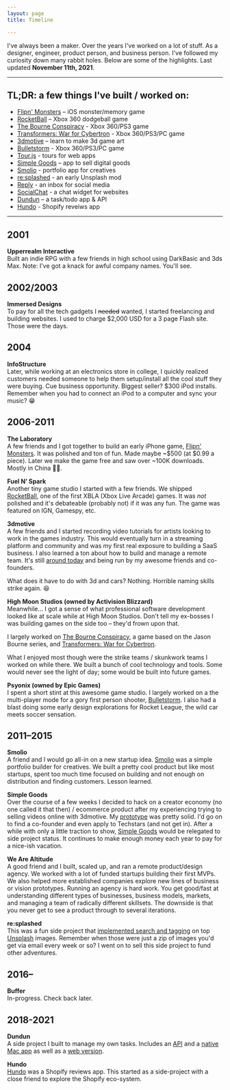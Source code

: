 ```yaml
---
layout: page
title: Timeline

---
```


I've always been a maker. Over the years I've worked on a lot of stuff. As a designer, engineer, product person, and business person. I've followed my curiosity down many rabbit holes. Below are some of the highlights. Last updated **November 11th, 2021**.

---

## TL;DR: a few things I've built / worked on:
- [Flipn' Monsters](https://www.youtube.com/watch?v=bUuI1OJ27oE) – iOS monster/memory game
- [RocketBall](https://www.youtube.com/watch?v=MCRBygTU2NE) – Xbox 360 dodgeball game
- [The Bourne Conspiracy](https://youtu.be/TT7Gn5bGnkk) - Xbox 360/PS3 game
- [Transformers: War for Cybertron](https://youtu.be/QFZrL0x63c8) - Xbox 360/PS3/PC game
- [3dmotive](https://3dmotive.com) – learn to make 3d game art
- [Bulletstorm](https://youtu.be/K8F8-tVPMB4) - Xbox 360/PS3/PC game
- [Tour.js](https://github.com/twanlass/tour.js) - tours for web apps
- [Simple Goods](https://simplegoods.co) – app to sell digital goods
- [Smolio](https://youtu.be/npCZNkPLOpc) - portfolio app for creatives
- [re:splashed](https://tdub.co/blog/building-resplashed) - an early Unsplash mod
- [Reply](http://web.archive.org/web/20190108235610/https://buffer.com/reply/) - an inbox for social media
- [SocialChat](https://www.producthunt.com/posts/socialchat-by-buffer) - a chat widget for websites
- [Dundun](https://github.com/twanlass/dundun) – a task/todo app & API
- [Hundo](https://usehundo.com/) - Shopify reveiws app

---

## 2001
**Upperrealm Interactive**<br>
Built an indie RPG with a few friends in high school using DarkBasic and 3ds Max. Note: I've got a knack for awful company names. You'll see.

## 2002/2003
**Immersed Designs**<br>
To pay for all the tech gadgets I ~~needed~~ wanted, I started freelancing and building websites. I used to charge $2,000 USD for a 3 page Flash site. Those were the days.

## 2004
**InfoStructure**<br>
Later, while working at an electronics store in college, I quickly realized customers needed someone to help them setup/install all the cool stuff they were buying. Cue business opportunity. Biggest seller? $300 iPod installs. Remember when you had to connect an iPod to a computer and sync your music? 😁

## 2006-2011
**The Laboratory**<br>
A few friends and I got together to build an early iPhone game, [Flipn' Monsters](https://www.youtube.com/watch?v=bUuI1OJ27oE). It was polished and ton of fun. Made maybe ~$500 (at $0.99 a piece). Later we make the game free and saw over ~100K downloads. Mostly in China 🤷‍♂️.

**Fuel N’ Spark**<br>
Another tiny game studio I started with a few friends. We shipped [RocketBall](https://www.youtube.com/watch?v=MCRBygTU2NE), one of the first XBLA (Xbox Live Arcade) games. It was _not_ polished and it's debateable (probably not) if it was any fun. The game was featured on IGN, Gamespy, etc.

**3dmotive**<br>
A few friends and I started recording video tutorials for artists looking to work in the games industry. This would eventually turn in a streaming platform and community and was my first real exposure to building a SaaS business. I also learned a ton about how to build and manage a remote team. It's still [around today](https://3dmotive.com/) and being run by my awesome friends and co-founders.

What does it have to do with 3d and cars? Nothing. Horrible naming skills strike again. 😆

**High Moon Studios (owned by Activision Blizzard)**<br>
Meanwhile... I got a sense of what professional software development looked like at scale while at High Moon Studios. Don't tell my ex-bosses I was building games on the side too – they'd frown upon that.

I largely worked on [The Bourne Conspiracy](https://youtu.be/TT7Gn5bGnkk), a game based on the Jason Bourne series, and [Transformers: War for Cybertron](https://youtu.be/QFZrL0x63c8).

What I enjoyed most though were the strike teams / skunkwork teams I worked on while there. We built a bunch of cool technology and tools. Some would never see the light of day; some would be built into future games.

**Psyonix (owned by Epic Games)**<br>
I spent a short stint at this awesome game studio. I largely worked on a the multi-player mode for a gory first person shooter, [Bulletstorm](https://youtu.be/K8F8-tVPMB4). I also had a blast doing some early design explorations for Rocket League, the wild car meets soccer sensation.

## 2011–2015
**Smolio**<br>
A friend and I would go all-in on a new startup idea. [Smolio](https://youtu.be/npCZNkPLOpc) was a simple portfolio builder for creatives. We built a pretty cool product but like most startups, spent too much time focused on building and not enough on distribution and finding customers. Lesson learned.

**Simple Goods**<br>
Over the course of a few weeks I decided to hack on a creator economy (no one called it that then) / ecommerce product after my experiencing trying to selling videos online with 3dmotive. My [prototype](https://youtu.be/k8ABxhFvhiY) was pretty solid. I'd go on to find a co-founder and even apply to Techstars (and not get in). After a while with only a little traction to show, [Simple Goods](https://simplegoods.co/) would be relegated to side project status. It continues to make enough money each year to pay for a nice-ish vacation.

**We Are Altitude**<br>
A good friend and I built, scaled up, and ran a remote product/design agency. We worked with a lot of funded startups building their first MVPs. We also helped more established companies explore new lines of business or vision prototypes. Running an agency is hard work. You get good/fast at understanding different types of businesses, business models, markets, and managing a team of radically different skillsets. The downside is that you never get to see a product through to several iterations.

**re:splashed**<br>
This was a fun side project that [implemented search and tagging](https://tdub.co/blog/building-resplashed) on top [Unsplash](https://unsplash.com/) images. Remember when those were just a zip of images you'd get via email every week or so? I went on to sell this side project to fund other adventures.

## 2016–
**Buffer**<br>
In-progress. Check back later.

## 2018-2021
**Dundun**<br>
A side project I built to manage my own tasks. Includes an [API](https://github.com/twanlass/dundun-api) and a [native Mac app](https://github.com/twanlass/dundun) as well as a [web version](https://getdundun.com/signup).

**Hundo**<br>
[Hundo](https://usehundo.com/) was a Shopify reviews app. This started as a side-project with a close friend to explore the Shopify eco-system.
